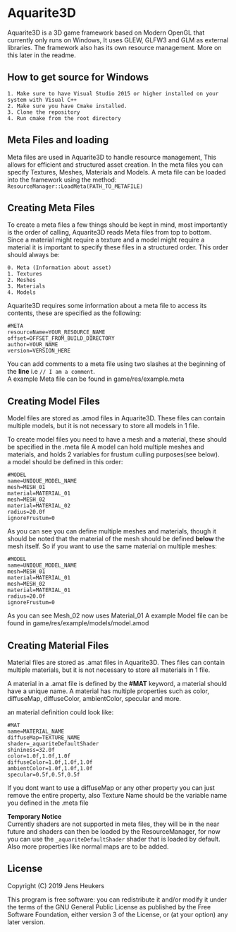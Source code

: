 # Aquarite3D
Aquarite3D is a 3D game framework based on Modern OpenGL that currently only runs on Windows, 
It uses GLEW, GLFW3 and GLM as external libraries. The framework also has its own resource management. 
More on this later in the readme.

## How to get source for Windows
    1. Make sure to have Visual Studio 2015 or higher installed on your system with Visual C++
    2. Make sure you have Cmake installed.
    3. Clone the repository
    4. Run cmake from the root directory
   
## Meta Files and loading
Meta files are used in Aquarite3D to handle resource management, This allows for efficient and structured asset creation.
In the meta files you can specify Textures, Meshes, Materials and Models.
A meta file can be loaded into the framework using the method:
``` ResourceManager::LoadMeta(PATH_TO_METAFILE)```

## Creating Meta Files
To create a meta files a few things should be kept in mind, most importantly is the order of calling, Aquarite3D reads
Meta files from top to bottom. Since a material might require a texture and a model might require a material it is 
important to specify these files in a structured order. This order should always be:
```
0. Meta (Information about asset)
1. Textures
2. Meshes
3. Materials
4. Models
```

Aquarite3D requires some information about a meta file to access its contents, these are specified as the following:
```
#META
resourceName=YOUR_RESOURCE_NAME
offset=OFFSET_FROM_BUILD_DIRECTORY
author=YOUR_NAME
version=VERSION_HERE
```

You can add comments to a meta file using two slashes at the beginning of the <b>line</b> i.e ```// I am a comment```. </br>
A example Meta file can be found in game/res/example.meta

## Creating Model Files
Model files are stored as .amod files in Aquarite3D. These files can contain multiple models, but it is not necessary to store all models in 1 file.

To create model files you need to have a mesh and a material, these should be specified in the .meta file
A model can hold multiple meshes and materials, and holds 2 variables for frustum culling purposes(see below).</br>
a model should be defined in this order:
```
#MODEL
name=UNIQUE_MODEL_NAME
mesh=MESH_01
material=MATERIAL_01
mesh=MESH_02
material=MATERIAL_02
radius=20.0f
ignoreFrustum=0
```
As you can see you can define multiple meshes and materials, though it should be noted that the material of the mesh should be defined <b>below</b> the mesh itself. So if you want to use the same material on multiple meshes:
```
#MODEL
name=UNIQUE_MODEL_NAME
mesh=MESH_01
material=MATERIAL_01
mesh=MESH_02
material=MATERIAL_01
radius=20.0f
ignoreFrustum=0
```
As you can see Mesh_02 now uses Material_01
A example Model file can be found in game/res/example/models/model.amod

## Creating Material Files
Material files are stored as .amat files in Aquarite3D. Thes files can contain multiple materials, but it is not necessary to store all materials in 1 file.

A material in a .amat file is defined by the <b>#MAT</b> keyword, a material should have a unique name.
A material has multiple properties such as color, diffuseMap, diffuseColor, ambientColor, specular and more.

an material definition could look like:
```
#MAT
name=MATERIAL_NAME
diffuseMap=TEXTURE_NAME
shader=_aquariteDefaultShader
shininess=32.0f
color=1.0f,1.0f,1.0f
diffuseColor=1.0f,1.0f,1.0f
ambientColor=1.0f,1.0f,1.0f
specular=0.5f,0.5f,0.5f
```
If you dont want to use a diffuseMap or any other property you can just remove the entire property, also Texture Name should be the variable name you defined in the .meta file

<b> Temporary Notice </b></br>
Currently shaders are not supported in meta files, they will be in the near future and shaders can then be loaded by the ResourceManager, for now you can use the ```_aquariteDefaultShader``` shader that is loaded by default. 
Also more properties like normal maps are to be added.

## License

Copyright (C) 2019  Jens Heukers

This program is free software: you can redistribute it and/or modify
it under the terms of the GNU General Public License as published by
the Free Software Foundation, either version 3 of the License, or
(at your option) any later version.
